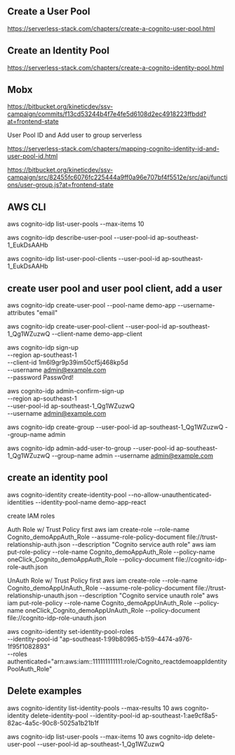 ## Create a User Pool

https://serverless-stack.com/chapters/create-a-cognito-user-pool.html

## Create an Identity Pool

https://serverless-stack.com/chapters/create-a-cognito-identity-pool.html

## Mobx

https://bitbucket.org/kineticdev/ssv-campaign/commits/f13cd53244b4f7e4fe5d6108d2ec4918223ffbdd?at=frontend-state

User Pool ID and Add user to group serverless

https://serverless-stack.com/chapters/mapping-cognito-identity-id-and-user-pool-id.html

https://bitbucket.org/kineticdev/ssv-campaign/src/82455fc6076fc225444a9ff0a96e707bf4f5512e/src/api/functions/user-group.js?at=frontend-state

## AWS CLI

aws cognito-idp list-user-pools --max-items 10

aws cognito-idp describe-user-pool --user-pool-id ap-southeast-1_EukDsAAHb

aws cognito-idp list-user-pool-clients --user-pool-id ap-southeast-1_EukDsAAHb

## create user pool and user pool client, add a user

aws cognito-idp create-user-pool --pool-name demo-app --username-attributes "email"

aws cognito-idp create-user-pool-client --user-pool-id ap-southeast-1_Qg1WZuzwQ --client-name demo-app-client

aws cognito-idp sign-up \
 --region ap-southeast-1 \
 --client-id 1m6l9gr9p39im50cf5j468kp5d \
 --username admin@example.com \
 --password Passw0rd!

aws cognito-idp admin-confirm-sign-up \
 --region ap-southeast-1 \
 --user-pool-id ap-southeast-1_Qg1WZuzwQ \
 --username admin@example.com

aws cognito-idp create-group --user-pool-id ap-southeast-1_Qg1WZuzwQ --group-name admin

aws cognito-idp admin-add-user-to-group --user-pool-id ap-southeast-1_Qg1WZuzwQ --group-name admin --username admin@example.com

## create an identity pool

aws cognito-identity create-identity-pool --no-allow-unauthenticated-identities --identity-pool-name demo-app-react

create IAM roles

Auth Role w/ Trust Policy first
aws iam create-role --role-name Cognito_demoAppAuth_Role --assume-role-policy-document file://trust-relationship-auth.json --description "Cognito service auth role"
aws iam put-role-policy --role-name Cognito_demoAppAuth_Role --policy-name oneClick_Cognito_demoAppAuth_Role --policy-document file://cognito-idp-role-auth.json

UnAuth Role w/ Trust Policy first
aws iam create-role --role-name Cognito_demoAppUnAuth_Role --assume-role-policy-document file://trust-relationship-unauth.json --description "Cognito service unauth role"
aws iam put-role-policy --role-name Cognito_demoAppUnAuth_Role --policy-name oneClick_Cognito_demoAppUnAuth_Role --policy-document file://cognito-idp-role-unauth.json

aws cognito-identity set-identity-pool-roles \
--identity-pool-id "ap-southeast-1:99b80965-b159-4474-a976-1f95f1082893" \
--roles authenticated="arn:aws:iam::111111111111:role/Cognito_reactdemoappIdentityPoolAuth_Role"

## Delete examples

aws cognito-identity list-identity-pools --max-results 10
aws cognito-identity delete-identity-pool --identity-pool-id ap-southeast-1:ae9cf8a5-82ac-4a5c-90c8-5025a1b21b1f

aws cognito-idp list-user-pools --max-items 10
aws cognito-idp delete-user-pool --user-pool-id ap-southeast-1_Qg1WZuzwQ
